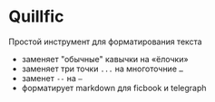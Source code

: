 # Quillfic
Простой инструмент для форматирования текста

- заменяет "обычные" кавычки на «ёлочки»
- заменяет три точки `...` на многоточние `…`
- заменет `--` на `—` 
- форматирует markdown для ficbook и telegraph
